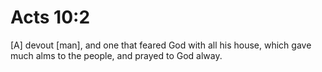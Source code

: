 # Acts 10:2

[A] devout [man], and one that feared God with all his house, which gave much alms to the people, and prayed to God alway.